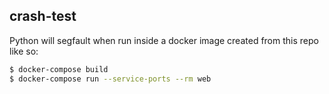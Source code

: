 ## crash-test

Python will segfault when run inside a docker image created from this repo like
so:

```sh
$ docker-compose build
$ docker-compose run --service-ports --rm web
```
